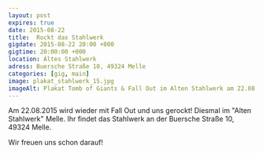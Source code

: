 ```yaml
---
layout: post
expires: true
date: 2015-08-22
title:  Rockt das Stahlwerk
gigdate: 2015-08-22 20:00 +000
gigtime: 20:00:00 +000
location: Altes Stahlwerk
adress: Buersche Straße 10, 49324 Melle
categories: [gig, main]
image: plakat_stahlwerk_15.jpg
imageAlt: Plakat Tomb of Giants & Fall Out im Alten Stahlwerk am 22.08.2015 ab 20:00 Uhr. Eintritt 3€.
---
```


Am 22.08.2015 wird wieder mit Fall Out und uns gerockt! Diesmal im "Alten Stahlwerk" Melle.
Ihr findet das Stahlwerk an der Buersche Straße 10, 49324 Melle.

Wir freuen uns schon darauf!